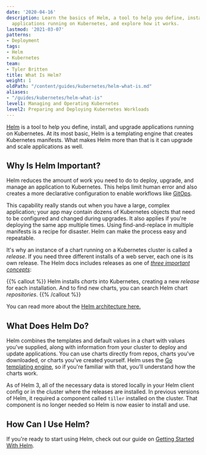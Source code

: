 ```yaml
---
date: '2020-04-16'
description: Learn the basics of Helm, a tool to help you define, install, and upgrade
  applications running on Kubernetes, and explore how it works.
lastmod: '2021-03-07'
patterns:
- Deployment
tags:
- Helm
- Kubernetes
team:
- Tyler Britten
title: What Is Helm?
weight: 1
oldPath: "/content/guides/kubernetes/helm-what-is.md"
aliases:
- "/guides/kubernetes/helm-what-is"
level1: Managing and Operating Kubernetes
level2: Preparing and Deploying Kubernetes Workloads
---
```


[Helm](https://helm.sh) is a tool to help you define, install, and upgrade applications running on Kubernetes. At its most basic, Helm is a templating engine that creates Kubernetes manifests. What makes Helm more than that is it can upgrade and scale applications as well.

## Why Is Helm Important?

Helm reduces the amount of work you need to do to deploy, upgrade, and manage an application to Kubernetes. This helps limit human error and also creates a more declarative configuration to enable workflows like [GitOps](https://www.weave.works/blog/what-is-gitops-really).

This capability really stands out when you have a large, complex application; your app may contain dozens of Kubernetes objects that need to be configured and changed during upgrades. 
It also applies if you're deploying the same app multiple times. Using find-and-replace in multiple manifests is a recipe for disaster. Helm can make the process easy and repeatable.

It's why an instance of a chart running on a Kubernetes cluster is called a _release_. If you need three different installs of a web server, each one is its own release. The Helm docs includes releases as one of [_three important concepts_](https://helm.sh/docs/intro/using_helm/):  

{{% callout %}}
Helm installs _charts_ into Kubernetes, creating a new _release_ for each installation. And to find new charts, you can search Helm chart _repositories_.
{{% /callout %}}


You can read more about the [Helm architecture here.](https://helm.sh/docs/topics/architecture/)

## What Does Helm Do?

Helm combines the templates and default values in a chart with values you've supplied, along with information from your cluster to deploy and update applications. You can use charts directly from repos, charts you've downloaded, or charts you've created yourself. Helm uses the [Go templating engine](https://golang.org/pkg/text/template/), so if you're familiar with that, you'll understand how the charts work.

As of Helm 3, all of the necessary data is stored locally in your Helm client config or in the cluster where the releases are installed. In previous versions of Helm, it required a component called `tiller` installed on the cluster. That component is no longer needed so Helm is now easier to install and use.

## How Can I Use Helm?

If you're ready to start using Helm, check out our guide on [Getting Started With Helm](../helm-gs).